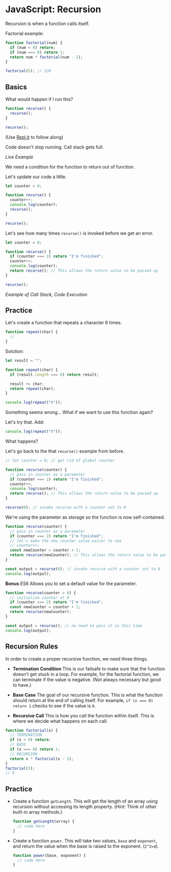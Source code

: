 # JavaScript: Recursion

Recursion is when a function calls itself.

Factorial example:

```javascript
function factorial(num) {
  if (num < 0) return;
  if (num === 0) return 1;
  return num * factorial(num - 1);
}

factorial(5); // 120
```

## Basics

What would happen if I run this?

```javascript
function recurse() {
  recurse();
}

recurse();
```

(Use [Repl.it](https://repl.it) to follow along)

Code doesn't stop running. Call stack gets full.

_Live Example_

We need a condition for the function to return out of function.

Let's update our code a little.

```javascript
let counter = 0;

function recurse() {
  counter++;
  console.log(counter);
  recurse();
}

recurse();
```

Let's see how many times `recurse()` is invoked before we get an error.

```javascript
let counter = 0;

function recurse() {
  if (counter === 2) return "I'm finished";
  counter++;
  console.log(counter);
  return recurse(); // This allows the return value to be passed up
}

recurse();
```

_Example of Call Stack, Code Execution_

## Practice

Let's create a function that repeats a character 6 times.

```javascript
function repeat(char) {
  //
}
```

Solution:

```javascript
let result = "";

function repeat(char) {
  if (result.length === 6) return result;

  result += char;
  return repeat(char);
}

console.log(repeat("h"));
```

Something seems wrong... What if we want to use this function again?

Let's try that. Add:

```javascript
console.log(repeat("h"));
```

What happens?

Let's go back to the that `recurse()` example from before.

```javascript
// let counter = 0; // get rid of global counter

function recurse(counter) {
  // pass in counter as a parameter
  if (counter === 2) return "I'm finished";
  counter++;
  console.log(counter);
  return recurse(); // This allows the return value to be passed up
}

recurse(0); // invoke recurse with a counter set to 0
```

We're using the parameter as storage so the function is now self-contained.

```javascript
function recurse(counter) {
  // pass in counter as a parameter
  if (counter === 2) return "I'm finished";
  // let's make the new counter value easier to see
  // counter++;
  const newCounter = counter + 1;
  return recurse(newCounter); // This allows the return value to be passed up
}

const output = recurse(0); // invoke recurse with a counter set to 0
console.log(output);
```

**Bonus** ES6 Allows you to set a default value for the parameter.

```javascript
function recurse(counter = 0) {
  // initialize counter at 0
  if (counter === 2) return "I'm finished";
  const newCounter = counter + 1;
  return recurse(newCounter);
}

const output = recurse(); // no need to pass it in this time
console.log(output);
```

## Recursion Rules

In order to create a proper recursive function, we need three things.

- **Termination Condition** This is our failsafe to make sure that the function doesn't get stuck in a loop. For example, for the factorial function, we can terminate if the value is negative. (Not always necessary but good to have.)

- **Base Case** The goal of our recursive function. This is what the function should return at the end of calling itself. For example, `if (x === 0) return 1` checks to see if the value is `0`.

- **Recursive Call** This is how you call the function within itself. This is where we decide what happens on each call.

```javascript
function factorial(x) {
  // TERMINATION
  if (x < 0) return;
  // BASE
  if (x === 0) return 1;
  // RECURSION
  return x * factorial(x - 1);
}
factorial(3);
// 6
```

## Practice

- Create a function `getLength`. This will get the length of an array using recursion without accessing its length property. (_Hint:_ Think of other built-in array methods.)

  ```javascript
  function getLength(array) {
    // code here
  }
  ```

- Create a function `power`. This will take two values, `base` and `exponent`, and return the value when the base is raised to the exponent. (`2^2=4`).

  ```javascript
  function power(base, exponent) {
    // code here
  }
  ```
